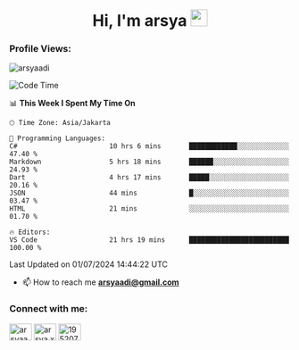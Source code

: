 <h1 align="center">Hi, I'm arsya 
  <img src="https://media.giphy.com/media/hvRJCLFzcasrR4ia7z/giphy.gif" width="30px"/>
</h1>

<p align="left"> <h3>Profile Views:</h3> <img src="https://komarev.com/ghpvc/?username=arsyaadi&label=Profile%20views&color=0e75b6&style=flat" alt="arsyaadi" /> </p>

<!--START_SECTION:waka-->
![Code Time](http://img.shields.io/badge/Code%20Time-2%2C867%20hrs%2054%20mins-blue)

📊 **This Week I Spent My Time On** 

```text
🕑︎ Time Zone: Asia/Jakarta

💬 Programming Languages: 
C#                       10 hrs 6 mins       ████████████░░░░░░░░░░░░░   47.40 % 
Markdown                 5 hrs 18 mins       ██████░░░░░░░░░░░░░░░░░░░   24.93 % 
Dart                     4 hrs 17 mins       █████░░░░░░░░░░░░░░░░░░░░   20.16 % 
JSON                     44 mins             █░░░░░░░░░░░░░░░░░░░░░░░░   03.47 % 
HTML                     21 mins             ░░░░░░░░░░░░░░░░░░░░░░░░░   01.70 % 

🔥 Editors: 
VS Code                  21 hrs 19 mins      █████████████████████████   100.00 % 
```


 Last Updated on 01/07/2024 14:44:22 UTC
<!--END_SECTION:waka-->

- 📫 How to reach me **arsyaadi@gmail.com**


<h3 align="left">Connect with me:</h3>
<p align="left">
<a href="https://linkedin.com/in/arsyaadi" target="blank"><img align="center" src="https://raw.githubusercontent.com/rahuldkjain/github-profile-readme-generator/master/src/images/icons/Social/linked-in-alt.svg" alt="arsyaadi" height="30" width="40" /></a>
<a href="https://fb.com/arsya.xkz" target="blank"><img align="center" src="https://raw.githubusercontent.com/rahuldkjain/github-profile-readme-generator/master/src/images/icons/Social/facebook.svg" alt="arsya.xkz" height="30" width="40" /></a>
<a href="https://stackoverflow.com/users/19520749" target="blank"><img align="center" src="https://raw.githubusercontent.com/rahuldkjain/github-profile-readme-generator/master/src/images/icons/Social/stack-overflow.svg" alt="19520749" height="30" width="40" /></a>
</p>
